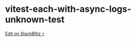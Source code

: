 # vitest-each-with-async-logs-unknown-test

[Edit on StackBlitz ⚡️](https://stackblitz.com/edit/vitejs-vite-a2txxt)